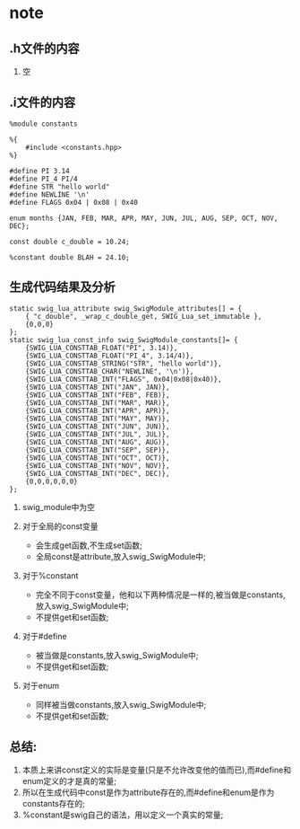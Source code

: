 # note

## .h文件的内容
1. 空

## .i文件的内容

```
%module constants

%{
    #include <constants.hpp>
%}

#define PI 3.14
#define PI_4 PI/4
#define STR "hello world"
#define NEWLINE '\n'
#define FLAGS 0x04 | 0x08 | 0x40

enum months {JAN, FEB, MAR, APR, MAY, JUN, JUL, AUG, SEP, OCT, NOV, DEC};

const double c_double = 10.24;

%constant double BLAH = 24.10;

```

## 生成代码结果及分析

```
static swig_lua_attribute swig_SwigModule_attributes[] = {
    { "c_double", _wrap_c_double_get, SWIG_Lua_set_immutable },
    {0,0,0}
};
static swig_lua_const_info swig_SwigModule_constants[]= {
    {SWIG_LUA_CONSTTAB_FLOAT("PI", 3.14)},
    {SWIG_LUA_CONSTTAB_FLOAT("PI_4", 3.14/4)},
    {SWIG_LUA_CONSTTAB_STRING("STR", "hello world")},
    {SWIG_LUA_CONSTTAB_CHAR("NEWLINE", '\n')},
    {SWIG_LUA_CONSTTAB_INT("FLAGS", 0x04|0x08|0x40)},
    {SWIG_LUA_CONSTTAB_INT("JAN", JAN)},
    {SWIG_LUA_CONSTTAB_INT("FEB", FEB)},
    {SWIG_LUA_CONSTTAB_INT("MAR", MAR)},
    {SWIG_LUA_CONSTTAB_INT("APR", APR)},
    {SWIG_LUA_CONSTTAB_INT("MAY", MAY)},
    {SWIG_LUA_CONSTTAB_INT("JUN", JUN)},
    {SWIG_LUA_CONSTTAB_INT("JUL", JUL)},
    {SWIG_LUA_CONSTTAB_INT("AUG", AUG)},
    {SWIG_LUA_CONSTTAB_INT("SEP", SEP)},
    {SWIG_LUA_CONSTTAB_INT("OCT", OCT)},
    {SWIG_LUA_CONSTTAB_INT("NOV", NOV)},
    {SWIG_LUA_CONSTTAB_INT("DEC", DEC)},
    {0,0,0,0,0,0}
};
```
1. swig_module中为空
2. 对于全局的const变量

    * 会生成get函数,不生成set函数;
    * 全局const是attribute,放入swig_SwigModule中;
   
3. 对于%constant

    * 完全不同于const变量，他和以下两种情况是一样的,被当做是constants,放入swig_SwigModule中;
    * 不提供get和set函数;

4. 对于#define

    * 被当做是constants,放入swig_SwigModule中;
    * 不提供get和set函数;
    
5. 对于enum

    * 同样被当做constants,放入swig_SwigModule中;
    * 不提供get和set函数;
    
## 总结:
1. 本质上来讲const定义的实际是变量(只是不允许改变他的值而已),而#define和enum定义的才是真的常量;
2. 所以在生成代码中const是作为attribute存在的,而#define和enum是作为constants存在的;
3. %constant是swig自己的语法，用以定义一个真实的常量;
